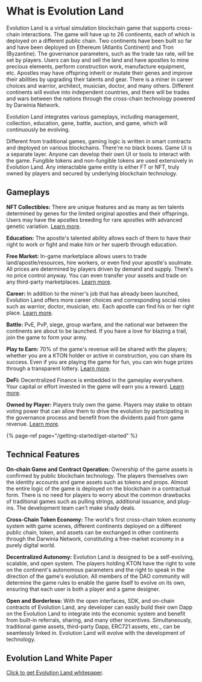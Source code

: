 # What is Evolution Land

Evolution Land is a virtual simulation blockchain game that supports cross-chain interactions. The game will have up to 26 continents, each of which is deployed on a different public chain. Two continents have been built so far and have been deployed on Ethereum \(Atlantis Continent\) and Tron \(Byzantine\). The governance parameters, such as the trade tax rate, will be set by players. Users can buy and sell the land and have apostles to mine precious elements, perform construction work, manufacture equipment, etc. Apostles may have offspring inherit or mutate their genes and improve their abilities by upgrading their talents and gear. There is a miner in career choices and warrior, architect, musician, doctor, and many others. Different continents will evolve into independent countries, and there will be trades and wars between the nations through the cross-chain technology powered by Darwinia Network.

Evolution Land integrates various gameplays, including management, collection, education, gene, battle, auction, and game, which will continuously be evolving.

Different from traditional games, gaming logic is written in smart contracts and deployed on various blockchains. There're no black boxes. Game UI is a separate layer. Anyone can develop their own UI or tools to interact with the game. Fungible tokens and non-fungible tokens are used extensively in Evolution Land. Any interactable game entity is either FT or NFT, truly owned by players and secured by underlying blockchain technology.

## Gameplays

**NFT Collectibles:** There are unique features and as many as ten talents determined by genes for the limited original apostles and their offsprings. Users may have the apostles breeding for rare apostles with advanced genetic variation.  [Learn more](/getting-started/game-entities/apostle).

**Education:** The apostle's talented ability allows each of them to have their right to work or fight and make him or her superb through education.

**Free Market:** In-game marketplace allows users to trade land/apostle/resources, hire workers, or even find your apostle's soulmate. All prices are determined by players driven by demand and supply. There's no price control anyway. You can even transfer your assets and trade on any third-party marketplaces.  [Learn more](/advanced/trading).

**Career:** In addition to the miner's job that has already been launched, Evolution Land offers more career choices and corresponding social roles such as warrior, doctor, musician, etc. Each apostle can find his or her right place.  [Learn more](/getting-started/game-entities/apostle/skills.md#occupations).

**Battle:** PvE, PvP, siege, group warfare, and the national war between the continents are about to be launched. If you have a love for blazing a trail, join the game to form your army.

**Play to Earn:** 70% of the game's revenue will be shared with the players; whether you are a KTON holder or active in construction, you can share its success. Even if you are playing the game for fun, you can win huge prizes through a transparent lottery.  [Learn more](/advanced/evolution-land-dao/revenue-model.md).

**DeFi:** Decentralized Finance is embedded in the gameplay everywhere. Your capital or effort invested in the game will earn you a reward. [Learn more](/advanced/furnace.md).

**Owned by Player:** Players truly own the game. Players may stake to obtain voting power that can allow them to drive the evolution by participating in the governance process and benefit from the dividents paid from game revenue.  [Learn more](/advanced/evolution-land-dao).

{% page-ref page="/getting-started/get-started" %}

## Technical Features

**On-chain Game and Contract Operation:** Ownership of the game assets is confirmed by public blockchain technology. The players themselves own the identity accounts and game assets such as tokens and props. Almost the entire logic of the game is deployed on the blockchain in a contractual form. There is no need for players to worry about the common drawbacks of traditional games such as pulling strings, additional issuance, and plug-ins. The development team can't make shady deals.

**Cross-Chain Token Economy:** The world's first cross-chain token economy system with game scenes, different continents deployed on a different public chain, token, and assets can be exchanged in other continents through the Darwinia Network, constituting a free-market economy in a purely digital world.

**Decentralized Autonomy:** Evolution Land is designed to be a self-evolving, scalable, and open system. The players holding KTON have the right to vote on the continent's autonomous parameters and the right to speak in the direction of the game's evolution. All members of the DAO community will determine the game rules to enable the game itself to evolve on its own, ensuring that each user is both a player and a game designer.

**Open and Borderless:** With the open interfaces, SDK, and on-chain contracts of Evolution Land, any developer can easily build their own Dapp on the Evolution Land to integrate into the economic system and benefit from built-in referrals, sharing, and many other incentives. Simultaneously, traditional game assets, third-party Dapp, ERC721 assets, etc., can be seamlessly linked in. Evolution Land will evolve with the development of technology.

## Evolution Land White Paper

[Click to get Evolution Land whitepaper](https://imgland.l2me.com/files/evolutionland/whitepaper_en.pdf?t=20181008).

